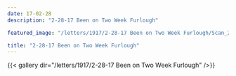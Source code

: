 ```yaml
---
date: 17-02-28
description: "2-28-17 Been on Two Week Furlough"

featured_image: "/letters/1917/2-28-17 Been on Two Week Furlough/Scan_20170421(3).jpg"

title: "2-28-17 Been on Two Week Furlough"
---
```


{{< gallery dir="/letters/1917/2-28-17 Been on Two Week Furlough" />}}
